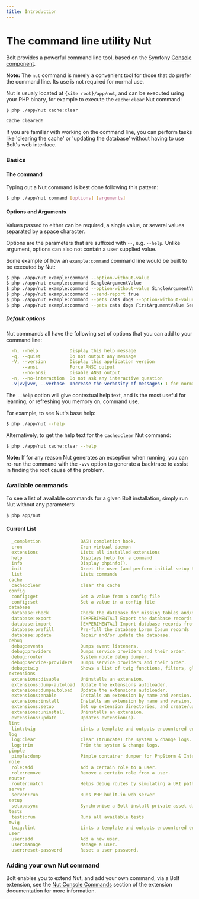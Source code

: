 ```yaml
---
title: Introduction
---
```

The command line utility Nut
============================

Bolt provides a powerful command line tool, based on the Symfony
[Console component][console].

<p class="note"><strong>Note:</strong> The <code>nut</code> command is merely
a convenient tool for those that do prefer the command line. Its use is not
required for normal use.</p>

Nut is usualy located at `{site root}/app/nut`, and can be executed using your
PHP binary, for example to execute the `cache:clear` Nut command:

```bash
$ php ./app/nut cache:clear

Cache cleared!
```

If you are familiar with working on the command line, you can perform tasks
like 'clearing the cache' or 'updating the database' without having to use
Bolt's web interface.


### Basics

#### The command

Typing out a Nut command is best done following this pattern:

```bash
$ php ./app/nut command [options] [arguments]
```

#### Options and Arguments

Values passed to either can be required, a single value, or several values
separated by a space character.

Options are the parameters that are suffixed with `--`, e.g. `--help`. Unlike
argument, options can also not contain a user supplied value.

Some example of how an `example:command` command line would be built to be
executed by Nut:

```bash
$ php ./app/nut example:command --option-without-value
$ php ./app/nut example:command SingleArgumentValue
$ php ./app/nut example:command --option-without-value SingleArgumentValue
$ php ./app/nut example:command --send-report true
$ php ./app/nut example:command --pets cats dogs --option-without-value
$ php ./app/nut example:command --pets cats dogs FirstArgumentValue SecondArgumentValue
```


##### Default options

Nut commands all have the following set of options that you can add to your
command line:

```yaml
  -h, --help            Display this help message
  -q, --quiet           Do not output any message
  -V, --version         Display this application version
      --ansi            Force ANSI output
      --no-ansi         Disable ANSI output
  -n, --no-interaction  Do not ask any interactive question
  -v|vv|vvv, --verbose  Increase the verbosity of messages: 1 for normal output, 2 for more verbose output and 3 for debug
```

The `--help` option will give contextual help text, and is the most useful for
learning, or refreshing you memory on, command use.

For example, to see Nut's base help:

```bash
$ php ./app/nut --help
```

Alternatively, to get the help text for the `cache:clear` Nut command:

```bash
$ php ./app/nut cache:clear --help
```

<p class="note"><strong>Note:</strong> If for any reason Nut generates an
exception when running, you can re-run the command with the <code>-vvv</code>
option to generate a backtrace to assist in finding the root cause of the
problem.</p>


### Available commands

To see a list of available commands for a given Bolt installation, simply run
Nut without any parameters:

```bash
$ php app/nut
```


#### Current List

```yaml
  _completion               BASH completion hook.
  cron                      Cron virtual daemon
  extensions                Lists all installed extensions
  help                      Displays help for a command
  info                      Display phpinfo().
  init                      Greet the user (and perform initial setup tasks).
  list                      Lists commands
 cache
  cache:clear               Clear the cache
 config
  config:get                Get a value from a config file
  config:set                Set a value in a config file
 database
  database:check            Check the database for missing tables and/or columns.
  database:export           [EXPERIMENTAL] Export the database records to a YAML or JSON file.
  database:import           [EXPERIMENTAL] Import database records from a YAML or JSON file
  database:prefill          Pre-fill the database Lorem Ipsum records
  database:update           Repair and/or update the database.
 debug
  debug:events              Dumps event listeners.
  debug:providers           Dumps service providers and their order.
  debug:router              System route debug dumper.
  debug:service-providers   Dumps service providers and their order.
  debug:twig                Shows a list of twig functions, filters, globals and tests
 extensions
  extensions:disable        Uninstalls an extension.
  extensions:dump-autoload  Update the extensions autoloader.
  extensions:dumpautoload   Update the extensions autoloader.
  extensions:enable         Installs an extension by name and version.
  extensions:install        Installs an extension by name and version.
  extensions:setup          Set up extension directories, and create/update composer.json.
  extensions:uninstall      Uninstalls an extension.
  extensions:update         Updates extension(s).
 lint
  lint:twig                 Lints a template and outputs encountered errors
 log
  log:clear                 Clear (truncate) the system & change logs.
  log:trim                  Trim the system & change logs.
 pimple
  pimple:dump               Pimple container dumper for PhpStorm & IntelliJ IDEA.
 role
  role:add                  Add a certain role to a user.
  role:remove               Remove a certain role from a user.
 router
  router:match              Helps debug routes by simulating a URI path match
 server
  server:run                Runs PHP built-in web server
 setup
  setup:sync                Synchronise a Bolt install private asset directories with the web root.
 tests
  tests:run                 Runs all available tests
 twig
  twig:lint                 Lints a template and outputs encountered errors
 user
  user:add                  Add a new user.
  user:manage               Manage a user.
  user:reset-password       Reset a user password.
```


### Adding your own Nut command

Bolt enables you to extend Nut, and add your own command, via a Bolt extension,
see the [Nut Console Commands][nut-extension] section of the extension
documentation for more information.

[console]: http://symfony.com/doc/2.8/components/console.html
[nut-extension]: ../extensions/intermediate/nut-commands

